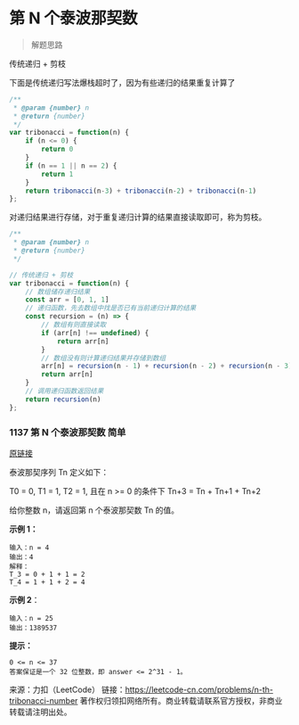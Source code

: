 # 第 N 个泰波那契数

> 解题思路

传统递归 + 剪枝

下面是传统递归写法爆栈超时了，因为有些递归的结果重复计算了
```javascript
/**
 * @param {number} n
 * @return {number}
 */
var tribonacci = function(n) {
    if (n <= 0) {
        return 0
    }
    if (n == 1 || n == 2) {
        return 1
    }
    return tribonacci(n-3) + tribonacci(n-2) + tribonacci(n-1)
};
```

对递归结果进行存储，对于重复递归计算的结果直接读取即可，称为剪枝。

```javascript
/**
 * @param {number} n
 * @return {number}
 */

// 传统递归 + 剪枝
var tribonacci = function(n) {
    // 数组储存递归结果
    const arr = [0, 1, 1]
    // 递归函数，先去数组中找是否已有当前递归计算的结果
    const recursion = (n) => {
        // 数组有则直接读取
        if (arr[n] !== undefined) {
            return arr[n]
        } 
        // 数组没有则计算递归结果并存储到数组
        arr[n] = recursion(n - 1) + recursion(n - 2) + recursion(n - 3)
        return arr[n]
    }
    // 调用递归函数返回结果
    return recursion(n)
};
```

### 1137 第 N 个泰波那契数 简单 

[原链接](https://leetcode-cn.com/problems/n-th-tribonacci-number/)

泰波那契序列 Tn 定义如下：

T0 = 0, T1 = 1, T2 = 1, 且在 n >= 0 的条件下 Tn+3 = Tn + Tn+1 + Tn+2

给你整数 n，请返回第 n 个泰波那契数 Tn 的值。

**示例 1：**

```
输入：n = 4  
输出：4  
解释：  
T_3 = 0 + 1 + 1 = 2
T_4 = 1 + 1 + 2 = 4
```

**示例 2**：

```
输入：n = 25
输出：1389537
```

**提示：**

```
0 <= n <= 37  
答案保证是一个 32 位整数，即 answer <= 2^31 - 1。
```

来源：力扣（LeetCode）
链接：https://leetcode-cn.com/problems/n-th-tribonacci-number
著作权归领扣网络所有。商业转载请联系官方授权，非商业转载请注明出处。